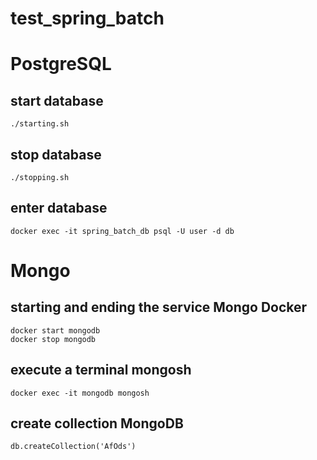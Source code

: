 # test_spring_batch

# PostgreSQL

## start database
```shell
./starting.sh
```

## stop database
```shell
./stopping.sh
```

## enter database
```shell
docker exec -it spring_batch_db psql -U user -d db
```
# Mongo

## starting and ending the service Mongo Docker
```shell
docker start mongodb
docker stop mongodb
```

## execute a terminal mongosh
```shell
docker exec -it mongodb mongosh
```

## create collection MongoDB
```shell
db.createCollection('AfOds')
```